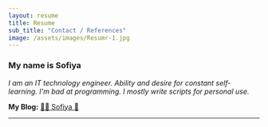 ```yaml
---
layout: resume
title: Resume
sub_title: "Contact / References"
image: /assets/images/Resumr-1.jpg
---
```


### My name is Sofiya

_I am an IT technology engineer. Ability and desire for constant self-learning. I'm bad at programming. I mostly write scripts for personal use._

**My Blog:** [🌸🐳 Sofiya 👋](https://sofi2025-cpu.github.io/)


<!--
**Email:**
[contact me](mailto:
[sofija.p2018@gmail.com]
)
-->
<hr>

<!--
<a id="footer"></a>  
<img src="/assets/images/footer.svg" width="auto" />
-->
